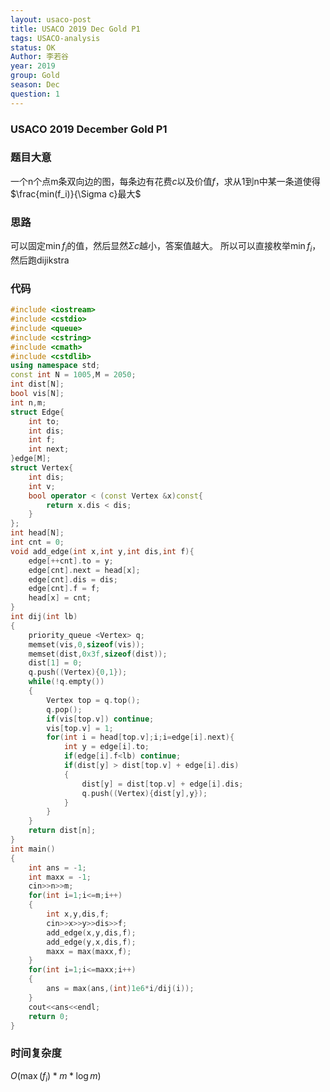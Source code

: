 ```yaml
---
layout: usaco-post
title: USACO 2019 Dec Gold P1
tags: USACO-analysis
status: OK
Author: 李若谷
year: 2019
group: Gold
season: Dec
question: 1
---
```


### USACO 2019 December Gold P1

### 题目大意

一个n个点m条双向边的图，每条边有花费$c$以及价值$f$，求从1到n中某一条道使得$\frac{min(f_i)}{\Sigma c}最大$

### 思路

可以固定$\min f_i$的值，然后显然$\Sigma c$越小，答案值越大。
所以可以直接枚举$\min f_i$，然后跑dijikstra

### 代码

```cpp
#include <iostream>
#include <cstdio>
#include <queue>
#include <cstring>
#include <cmath>
#include <cstdlib>
using namespace std;
const int N = 1005,M = 2050;
int dist[N];
bool vis[N];
int n,m;
struct Edge{
	int to;
	int dis;
	int f;
	int next;
}edge[M];
struct Vertex{
	int dis;
	int v;
	bool operator < (const Vertex &x)const{
		return x.dis < dis;
	}
};
int head[N];
int cnt = 0;
void add_edge(int x,int y,int dis,int f){
	edge[++cnt].to = y;
	edge[cnt].next = head[x];
	edge[cnt].dis = dis;
	edge[cnt].f = f;
	head[x] = cnt;
}
int dij(int lb)
{
	priority_queue <Vertex> q;
	memset(vis,0,sizeof(vis));
	memset(dist,0x3f,sizeof(dist));
	dist[1] = 0;
	q.push((Vertex){0,1});
	while(!q.empty())
	{
		Vertex top = q.top();
		q.pop();
		if(vis[top.v]) continue;
		vis[top.v] = 1;
		for(int i = head[top.v];i;i=edge[i].next){
			int y = edge[i].to;
			if(edge[i].f<lb) continue;
			if(dist[y] > dist[top.v] + edge[i].dis)
			{
				dist[y] = dist[top.v] + edge[i].dis;
				q.push((Vertex){dist[y],y});
			}
		}
	}
	return dist[n];
}
int main()
{
	int ans = -1;
	int maxx = -1;
	cin>>n>>m;
	for(int i=1;i<=m;i++)
	{
		int x,y,dis,f;
		cin>>x>>y>>dis>>f;
		add_edge(x,y,dis,f);
		add_edge(y,x,dis,f);
		maxx = max(maxx,f);
	}
	for(int i=1;i<=maxx;i++)
	{
		ans = max(ans,(int)1e6*i/dij(i));
	}
	cout<<ans<<endl;
	return 0;
}
```

### 时间复杂度

$O(\max( f_i)*m*\log m)$

